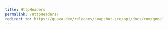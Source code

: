 ```yaml
---
title: HttpHeaders
permalink: /HttpHeaders/
redirect_to: https://guava.dev/releases/snapshot-jre/api/docs/com/google/common/net/HttpHeaders.html
---
```


